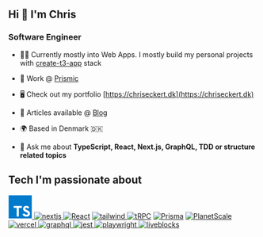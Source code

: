 <h2>Hi 👋 I'm Chris</h2>
<h3>Software Engineer</h3>

- 👨‍💻 Currently mostly into Web Apps. I mostly build my personal projects with [create-t3-app](https://github.com/t3-oss/create-t3-app) stack
- 💼 Work @ [Prismic](https://prismic.io/)
- 🖥️ Check out my portfolio [https://chriseckert.dk](https://chriseckert.dk)
- 📝 Articles available @ [Blog](https://chriseckert.dk/blog)
- 🌍 Based in Denmark 🇩🇰

- 💬 Ask me about **TypeScript, React, Next.js, GraphQL, TDD or structure related topics**   

<!-- ![Chirs' GitHub stats](https://github-readme-stats.vercel.app/api?username=iamchrisjp&show_icons=true&hide=&count_private=true&title_color=0891b2&text_color=e4e4e7&icon_color=0891b2&bg_color=3f3f46&hide_border=true&show_icons=true) -->

<h2 align="left">Tech I'm passionate about</h2>
<p align="left"> 
  <!-- TypeScript -->
  <a href="https://www.typescriptlang.org/" target="_blank" rel="noreferrer"> <img src="https://raw.githubusercontent.com/devicons/devicon/master/icons/typescript/typescript-original.svg" alt="typescript" width="48" height="48"/> </a>
  <!-- Next.js -->
  <a href="https://nextjs.org/" target="_blank" rel="noreferrer"> <img src="https://nextjs.org/static/favicon/favicon-32x32.png" alt="nextjs" width="48" height="48"/> </a>
  <!-- React -->
  <a href="https://www.reactjs.org"><img src="https://raw.githubusercontent.com/danielcranney/readme-generator/main/public/icons/skills/react-colored.svg" width="48" height="48" alt="React" /></a>
  <!-- Tailwind -->
  <a href="https://tailwindcss.com/" target="_blank" rel="noreferrer"> <img src="https://www.vectorlogo.zone/logos/tailwindcss/tailwindcss-icon.svg" alt="tailwind" width="48" height="48"/> </a>
  <!-- tRPC -->
  <a href="https://trpc.io"><img src="https://avatars.githubusercontent.com/u/78011399?s=200&v=4" width="48" height="48" alt="tRPC"/></a>
  <!-- Prisma -->
  <a href="https://prisma.io"><img src="https://www.prisma.io/images/favicon-32x32.png" width="48" height="48" alt="Prisma" /></a>
  <!-- PlanetScale -->
  <a href="https://planetscale.com"><img src="https://avatars.githubusercontent.com/u/35612527?s=200&v=4" width="48" height="48" alt="PlanetScale" /></a>
  <!-- Vercel -->
  <a href="https://vercel.com/" target="_blank" rel="noreferrer"> <img src="https://assets.vercel.com/image/upload/front/favicon/vercel/60x60.png" alt="vercel" width="48" height="48"/> </a>
  <!-- GraphQL -->
  <a href="https://graphql.org" target="_blank" rel="noreferrer"> <img src="https://www.vectorlogo.zone/logos/graphql/graphql-icon.svg" alt="graphql" width="48" height="48"/> </a> 
  <!-- Jest -->
  <a href="https://jestjs.io" target="_blank" rel="noreferrer"> <img src="https://www.vectorlogo.zone/logos/jestjsio/jestjsio-icon.svg" alt="jest" width="48" height="48"/> </a> 
  <!-- Playwright -->
  <a href="https://playwright.dev" target="_blank" rel="noreferrer"> <img src="https://playwright.dev/img/playwright-logo.svg" alt="playwright" width="48" height="48"/> </a> 
  <!-- Liveblocks -->
  <a href="https://liveblocks.io/" target="_blank" rel="noreferrer"> <img src="https://liveblocks.io/apple-touch-icon.png" alt="liveblocks" width="48" height="48"/> </a> 
</p>
